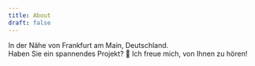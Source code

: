 ```yaml
---
title: About
draft: false
---
```


In der Nähe von Frankfurt am Main, Deutschland.  
Haben Sie ein spannendes Projekt? 🚀 Ich freue mich, von Ihnen zu hören!
